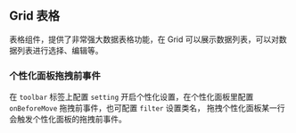 <div class="demo-header">
<p class="overviewicon">
  <span class="wapi-list-form"/>
</p>

## Grid 表格

<nova-uxlink widget-name="Grid"></nova-uxlink>

表格组件，提供了非常强大数据表格功能，在 Grid 可以展示数据列表，可以对数据列表进行选择、编辑等。
</div>

### 个性化面板拖拽前事件

在 `toolbar` 标签上配置 `setting` 开启个性化设置，在个性化面板里配置 `onBeforeMove` 拖拽前事件，也可配置 `filter` 设置类名， 拖拽个性化面板某一行会触发个性化面板的拖拽前事件。

<nova-demo-view link="grid/custom/prsonalized-drag"></nova-demo-view>

<br>
